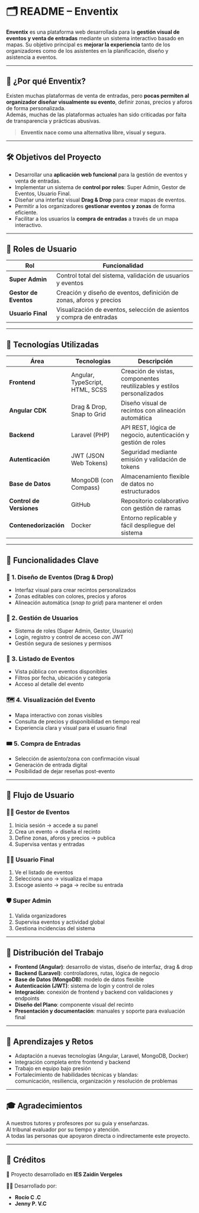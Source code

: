 # 🗂️ README – Enventix

**Enventix** es una plataforma web desarrollada para la **gestión visual de eventos y venta de entradas** mediante un sistema interactivo basado en mapas. Su objetivo principal es **mejorar la experiencia** tanto de los organizadores como de los asistentes en la planificación, diseño y asistencia a eventos.

---

## 🎯 ¿Por qué Enventix?

Existen muchas plataformas de venta de entradas, pero **pocas permiten al organizador diseñar visualmente su evento**, definir zonas, precios y aforos de forma personalizada.  
Además, muchas de las plataformas actuales han sido criticadas por falta de transparencia y prácticas abusivas.

> **Enventix nace como una alternativa libre, visual y segura.**

---

## 🛠️ Objetivos del Proyecto

- Desarrollar una **aplicación web funcional** para la gestión de eventos y venta de entradas.
- Implementar un sistema de **control por roles**: Super Admin, Gestor de Eventos, Usuario Final.
- Diseñar una interfaz visual **Drag & Drop** para crear mapas de eventos.
- Permitir a los organizadores **gestionar eventos y zonas** de forma eficiente.
- Facilitar a los usuarios la **compra de entradas** a través de un mapa interactivo.

---

## 👥 Roles de Usuario

| Rol              | Funcionalidad                                                                 |
|------------------|--------------------------------------------------------------------------------|
| **Super Admin**      | Control total del sistema, validación de usuarios y eventos                   |
| **Gestor de Eventos**| Creación y diseño de eventos, definición de zonas, aforos y precios           |
| **Usuario Final**    | Visualización de eventos, selección de asientos y compra de entradas          |

---

## 🧱 Tecnologías Utilizadas

| Área                 | Tecnologías                            | Descripción                                                  |
|----------------------|-----------------------------------------|--------------------------------------------------------------|
| **Frontend**         | Angular, TypeScript, HTML, SCSS         | Creación de vistas, componentes reutilizables y estilos personalizados |
| **Angular CDK**      | Drag & Drop, Snap to Grid               | Diseño visual de recintos con alineación automática          |
| **Backend**          | Laravel (PHP)                           | API REST, lógica de negocio, autenticación y gestión de roles |
| **Autenticación**    | JWT (JSON Web Tokens)                   | Seguridad mediante emisión y validación de tokens            |
| **Base de Datos**    | MongoDB (con Compass)                   | Almacenamiento flexible de datos no estructurados            |
| **Control de Versiones** | GitHub                              | Repositorio colaborativo con gestión de ramas                |
| **Contenedorización**| Docker                                  | Entorno replicable y fácil despliegue del sistema            |

---

## 🧩 Funcionalidades Clave

### 🎨 1. Diseño de Eventos (Drag & Drop)
- Interfaz visual para crear recintos personalizados  
- Zonas editables con colores, precios y aforos  
- Alineación automática (*snap to grid*) para mantener el orden

### 🔐 2. Gestión de Usuarios
- Sistema de roles (Super Admin, Gestor, Usuario)  
- Login, registro y control de acceso con JWT  
- Gestión segura de sesiones y permisos

### 📅 3. Listado de Eventos
- Vista pública con eventos disponibles  
- Filtros por fecha, ubicación y categoría  
- Acceso al detalle del evento

### 🗺️ 4. Visualización del Evento
- Mapa interactivo con zonas visibles  
- Consulta de precios y disponibilidad en tiempo real  
- Experiencia clara y visual para el usuario final

### 🎟️ 5. Compra de Entradas
- Selección de asiento/zona con confirmación visual  
- Generación de entrada digital  
- Posibilidad de dejar reseñas post-evento

---

## 🔄 Flujo de Usuario

### 👨‍💼 **Gestor de Eventos**
1. Inicia sesión → accede a su panel  
2. Crea un evento → diseña el recinto  
3. Define zonas, aforos y precios → publica  
4. Supervisa ventas y entradas

### 🙋‍♀️ **Usuario Final**
1. Ve el listado de eventos  
2. Selecciona uno → visualiza el mapa  
3. Escoge asiento → paga → recibe su entrada

### 🛡️ **Super Admin**
1. Valida organizadores  
2. Supervisa eventos y actividad global  
3. Gestiona incidencias del sistema

---

## 🤝 Distribución del Trabajo

- **Frontend (Angular)**: desarrollo de vistas, diseño de interfaz, drag & drop  
- **Backend (Laravel)**: controladores, rutas, lógica de negocio  
- **Base de Datos (MongoDB)**: modelo de datos flexible  
- **Autenticación (JWT)**: sistema de login y control de roles  
- **Integración**: conexión de frontend y backend con validaciones y endpoints  
- **Diseño del Plano**: componente visual del recinto  
- **Presentación y documentación**: manuales y soporte para evaluación final

---

## 💪 Aprendizajes y Retos

- Adaptación a nuevas tecnologías (Angular, Laravel, MongoDB, Docker)  
- Integración completa entre frontend y backend  
- Trabajo en equipo bajo presión  
- Fortalecimiento de habilidades técnicas y blandas:  
  comunicación, resiliencia, organización y resolución de problemas

---

## 🎓 Agradecimientos

A nuestros tutores y profesores por su guía y enseñanzas.  
Al tribunal evaluador por su tiempo y atención.  
A todas las personas que apoyaron directa o indirectamente este proyecto.

---

## 📌 Créditos

📍 Proyecto desarrollado en **IES Zaidín Vergeles**

👩‍💻 Desarrollado por:  
- **Rocío C .C**  
- **Jenny P. V.C**
